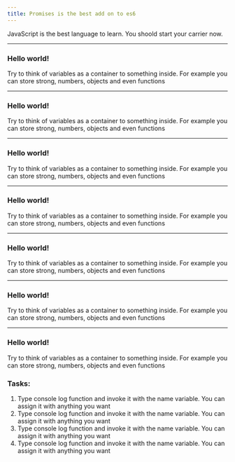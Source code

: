 ```yaml
---
title: Promises is the best add on to es6
---
```


JavaScript is the best language to learn. You shoold start your carrier now.

---

<h3>Hello world!</h3>
<p>Try to think of variables as a container to something inside. For example you can store strong, numbers, objects and even functions</p>

<hr/>
<h3>Hello world!</h3>
<p>Try to think of variables as a container to something inside. For example you can store strong, numbers, objects and even functions</p>

<hr/>
<h3>Hello world!</h3>
<p>Try to think of variables as a container to something inside. For example you can store strong, numbers, objects and even functions</p>

<hr/>
<h3>Hello world!</h3>
<p>Try to think of variables as a container to something inside. For example you can store strong, numbers, objects and even functions</p>

<hr/>
<h3>Hello world!</h3>
<p>Try to think of variables as a container to something inside. For example you can store strong, numbers, objects and even functions</p>

<hr/>
<h3>Hello world!</h3>
<p>Try to think of variables as a container to something inside. For example you can store strong, numbers, objects and even functions</p>

<hr/>
<h3>Hello world!</h3>
<p>Try to think of variables as a container to something inside. For example you can store strong, numbers, objects and even functions</p>

<h3>Tasks:</h3>
<ol>
    <li>Type console log function and invoke it with the name variable. You can assign it with anything you want</li>
    <li>Type console log function and invoke it with the name variable. You can assign it with anything you want</li>
    <li>Type console log function and invoke it with the name variable. You can assign it with anything you want</li>
    <li>Type console log function and invoke it with the name variable. You can assign it with anything you want</li>
</ol>
